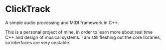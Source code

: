 ClickTrack
==========

A simple audio processing and MIDI framework in C++.

This is a personal project of mine, in order to learn more about real time C++ and design of musical systems.
I am still fleshing out the core libraries, so interfaces are very unstable.
